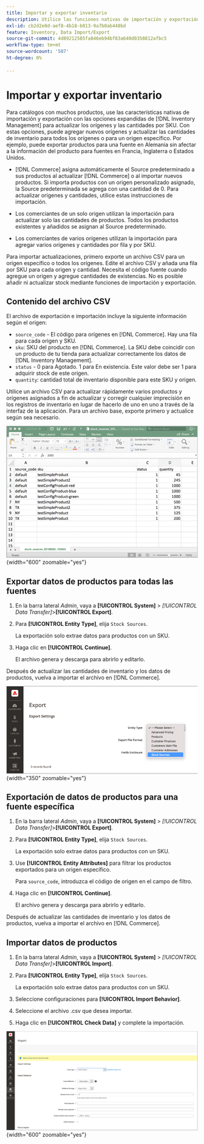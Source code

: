 ```yaml
---
title: Importar y exportar inventario
description: Utilice las funciones nativas de importación y exportación con  [!DNL Inventory Management] opciones ampliadas para actualizar los orígenes y las cantidades por SKU.
exl-id: cb2d2e0d-aef8-4b18-b013-9a7b0ab448bd
feature: Inventory, Data Import/Export
source-git-commit: 4d89212585fa846eb94bf83a640d0358812afbc5
workflow-type: tm+mt
source-wordcount: '507'
ht-degree: 0%

---
```


# Importar y exportar inventario

Para catálogos con muchos productos, use las características nativas de importación y exportación con las opciones expandidas de [!DNL Inventory Management] para actualizar los orígenes y las cantidades por SKU. Con estas opciones, puede agregar nuevos orígenes y actualizar las cantidades de inventario para todos los orígenes o para un origen específico. Por ejemplo, puede exportar productos para una fuente en Alemania sin afectar a la información del producto para fuentes en Francia, Inglaterra o Estados Unidos.

- [!DNL Commerce] asigna automáticamente el Source predeterminado a sus productos al actualizar [!DNL Commerce] o al importar nuevos productos. Si importa productos con un origen personalizado asignado, la Source predeterminada se agrega con una cantidad de 0. Para actualizar orígenes y cantidades, utilice estas instrucciones de importación.

- Los comerciantes de un solo origen utilizan la importación para actualizar solo las cantidades de productos. Todos los productos existentes y añadidos se asignan al Source predeterminado.

- Los comerciantes de varios orígenes utilizan la importación para agregar varios orígenes y cantidades por fila y por SKU.

Para importar actualizaciones, primero exporte un archivo CSV para un origen específico o todos los orígenes. Edite el archivo CSV y añada una fila por SKU para cada origen y cantidad. Necesita el código fuente cuando agregue un origen y agregue cantidades de existencias. No es posible añadir ni actualizar stock mediante funciones de importación y exportación.

## Contenido del archivo CSV

El archivo de exportación e importación incluye la siguiente información según el origen:

- `source_code` - El código para orígenes en [!DNL Commerce]. Hay una fila para cada origen y SKU.
- `sku`: SKU del producto en [!DNL Commerce]. La SKU debe coincidir con un producto de tu tienda para actualizar correctamente los datos de [!DNL Inventory Management].
- `status` - 0 para Agotado. 1 para En existencia. Este valor debe ser 1 para adquirir stock de este origen.
- `quantity`: cantidad total de inventario disponible para este SKU y origen.

Utilice un archivo CSV para actualizar rápidamente varios productos y orígenes asignados a fin de actualizar y corregir cualquier imprecisión en los registros de inventario en lugar de hacerlo de uno en uno a través de la interfaz de la aplicación. Para un archivo base, exporte primero y actualice según sea necesario.

![Archivo CSV de ejemplo para importar: exportar datos de inventario](assets/inventory-import-export-data.png){width="600" zoomable="yes"}

## Exportar datos de productos para todas las fuentes

1. En la barra lateral _Admin_, vaya a **[!UICONTROL System]** > _[!UICONTROL Data Transfer]_>**[!UICONTROL Export]**.

1. Para **[!UICONTROL Entity Type]**, elija `Stock Sources`.

   La exportación solo extrae datos para productos con un SKU.

1. Haga clic en **[!UICONTROL Continue]**.

   El archivo genera y descarga para abrirlo y editarlo.

Después de actualizar las cantidades de inventario y los datos de productos, vuelva a importar el archivo en [!DNL Commerce].

![Exportar orígenes de existencias para orígenes y datos de productos](assets/inventory-export-stock-sources.png){width="350" zoomable="yes"}

## Exportación de datos de productos para una fuente específica

1. En la barra lateral _Admin_, vaya a **[!UICONTROL System]** > _[!UICONTROL Data Transfer]_>**[!UICONTROL Export]**.

1. Para **[!UICONTROL Entity Type]**, elija `Stock Sources`.

   La exportación solo extrae datos para productos con un SKU.

1. Use **[!UICONTROL Entity Attributes]** para filtrar los productos exportados para un origen específico.

   Para `source_code`, introduzca el código de origen en el campo de filtro.

1. Haga clic en **[!UICONTROL Continue]**.

   El archivo genera y descarga para abrirlo y editarlo.

Después de actualizar las cantidades de inventario y los datos de productos, vuelva a importar el archivo en [!DNL Commerce].

## Importar datos de productos

1. En la barra lateral _Admin_, vaya a **[!UICONTROL System]** > _[!UICONTROL Data Transfer]_>**[!UICONTROL Import]**.

1. Para **[!UICONTROL Entity Type]**, elija `Stock Sources`.

   La exportación solo extrae datos para productos con un SKU.

1. Seleccione configuraciones para **[!UICONTROL Import Behavior]**.

1. Seleccione el archivo .csv que desea importar.

1. Haga clic en **[!UICONTROL Check Data]** y complete la importación.

![Importar datos y orígenes de productos](assets/inventory-import-sources.png){width="600" zoomable="yes"}
